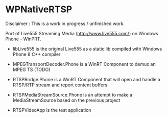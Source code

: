 WPNativeRTSP
============

Disclaimer : This is a work in progress / unfinished work.

Port of Live555 Streaming Media (http://www.live555.com/) on Windows Phone - WinPRT.

- libLive555 is the original Live555 as a static lib compiled with Windows Phone 8 C++ compiler
- MPEGTransportDecoder.Phone is a WinRT Component to demux an MPEG TS (TODO)
- RTSPBridge.Phone is a WinRT Component that will open and handle a RTSP/RTP stream and report content buffers

- RTSPMediaStreamSource.Phone is an attempt to make a MediaStreamSource based on the previous project

- RTSPVideoApp is the test application